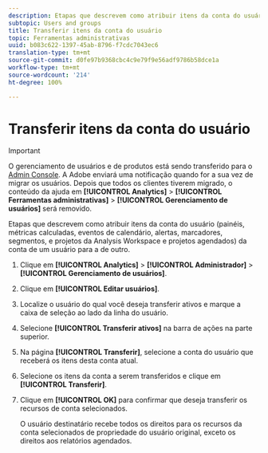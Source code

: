 ```yaml
---
description: Etapas que descrevem como atribuir itens da conta do usuário (painéis, métricas calculadas, eventos de calendário, alertas, marcadores, segmentos, e projetos da Analysis Workspace e projetos agendados) da conta de um usuário para a de outro.
subtopic: Users and groups
title: Transferir itens da conta do usuário
topic: Ferramentas administrativas
uuid: b083c622-1397-45ab-8796-f7cdc7043ec6
translation-type: tm+mt
source-git-commit: d0fe97b9368cbc4c9e79f9e56adf9786b58dce1a
workflow-type: tm+mt
source-wordcount: '214'
ht-degree: 100%

---
```



# Transferir itens da conta do usuário

>[!IMPORTANT]
>
>O gerenciamento de usuários e de produtos está sendo transferido para o [Admin Console](https://helpx.adobe.com/br/enterprise/using/admin-console.html). A Adobe enviará uma notificação quando for a sua vez de migrar os usuários. Depois que todos os clientes tiverem migrado, o conteúdo da ajuda em **[!UICONTROL Analytics]** > **[!UICONTROL Ferramentas administrativas]** > **[!UICONTROL Gerenciamento de usuários]** será removido.

Etapas que descrevem como atribuir itens da conta do usuário (painéis, métricas calculadas, eventos de calendário, alertas, marcadores, segmentos, e projetos da Analysis Workspace e projetos agendados) da conta de um usuário para a de outro.

1. Clique em **[!UICONTROL Analytics]** > **[!UICONTROL Administrador]** > **[!UICONTROL Gerenciamento de usuários]**.
1. Clique em **[!UICONTROL Editar usuários]**.
1. Localize o usuário do qual você deseja transferir ativos e marque a caixa de seleção ao lado da linha do usuário.
1. Selecione **[!UICONTROL Transferir ativos]** na barra de ações na parte superior.
1. Na página **[!UICONTROL Transferir]**, selecione a conta do usuário que receberá os itens desta conta atual.
1. Selecione os itens da conta a serem transferidos e clique em **[!UICONTROL Transferir]**.
1. Clique em **[!UICONTROL OK]** para confirmar que deseja transferir os recursos de conta selecionados.

   O usuário destinatário recebe todos os direitos para os recursos da conta selecionados de propriedade do usuário original, exceto os direitos aos relatórios agendados.
